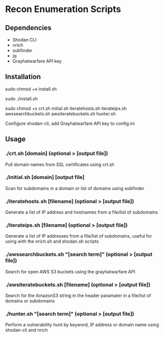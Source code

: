 # Recon Enumeration Scripts

## Dependencies

- Shodan CLI
- nrich
- subfinder
- jq
- Grayhatwarfare API key

## Installation

sudo chmod +x install.sh

sudo ./install.sh

sudo chmod +x crt.sh initial.sh iteratehosts.sh iterateips.sh awssearchbuckets.sh awsiteratebuckets.sh hunter.sh

Configure shodan-cli, add Grayhatwarfare API key to config.ini

## Usage

### ./crt.sh [domain] (optional > [output file])

Pull domain names from SSL certificates using crt.sh

### ./initial.sh [domain] [output file]

Scan for subdomains in a domain or list of domains using subfinder

### ./iteratehosts.sh [filename] (optional > [output file])

Generate a list of IP address and hostnames from a file/list of subdomains

### ./iterateips.sh [filename] (optional > [output file])

Generate a list of IP addresses from a file/list of subdomains, useful for using with the nrich.sh and shodan.sh scripts

### ./awssearchbuckets.sh "[search term]" (optional > [output file])

Search for open AWS S3 buckets using the grayhatwarfare API

### ./awsiteratebuckets.sh [filename] (optional > [output file])

Search for the AmazonS3 string in the header paramater in a file/list of domains or subdomains

### ./hunter.sh "[search term]" (optional > [output file])

Perform a vulnerability hunt by keyword, IP address or domain name using shodan-cli and nrich

